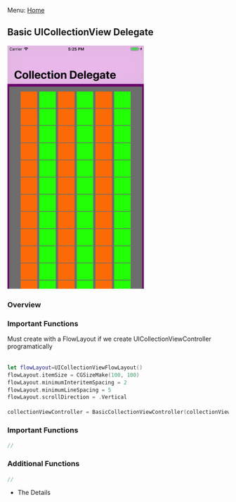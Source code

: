 Menu: [Home](../../README.md)

## Basic UICollectionView Delegate

![Screenshot](screenshot-small.png)

### Overview


### Important Functions

Must create with a FlowLayout if we create UICollectionViewController programatically

```swift

let flowLayout=UICollectionViewFlowLayout()
flowLayout.itemSize = CGSizeMake(100, 100)
flowLayout.minimumInteritemSpacing = 2
flowLayout.minimumLineSpacing = 5
flowLayout.scrollDirection = .Vertical

collectionViewController = BasicCollectionViewController(collectionViewLayout: flowLayout)

```

### Important Functions

```swift
//
```
### Additional Functions
```swift
//
```


* The Details
